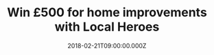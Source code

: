 ---
campaign-uuid: "c-b9838468-3557-4398-b3bb-70361e038bbb"
type: "Preview"
category: "Other"
date: "2018-02-21T09:00:00.000Z"
end-date: "2018-03-14T23:59:00.000Z"
disable-form: false
is_promoted: false
has_entry_page: true
title: "Win £500 for home improvements with Local Heroes"
competition-description: "Planning on making your life BETTER? Put your home improvement\
  \ project in motion by the chance of wining £500 with Local Heroes.\r\n<br/> Don't\
  \ miss out this great opportunity and make your dream house a reality for you and\
  \ your loved ones. Click here to get involved."
hero-header: "Win £500 for home improvements with Local Heroes"
terms-confirmation: "I agree to the competition <a href=\"../etc/localheroes-win-500-pounds-terms-and-conditions.pdf\"\
  \ target=\"_blank\">Terms &amp; Conditions</a> and to create an account with NME\
  \ AAA."
banner-img: "https://assets.expresslyapp.com/asset-b209c887-d7a3-4aba-8c7f-c5c58b2d657c.jpg"
logo-left-href: "https://www.localheroes.com/"
logo-left-image: "localheroes-logo.jpg"
logo-left-title: "British Gas Local Heroes"
bg-image-hero: "https://assets.expresslyapp.com/asset-883d056c-e84c-4fc0-b313-7247e9b6331e.jpg"
bg-image-first: "https://assets.expresslyapp.com/asset-f66a5d9c-eb68-4de7-bf32-6278c0b15d1b.jpg"
bg-image-second: "https://assets.expresslyapp.com/asset-88432b87-de93-478d-acd3-7b47948145de.jpg"
section1-content: "<p>Local Heroes is a separate business unit that has been set up\
  \ by British Gas to redefine the way that trade related jobs are done around the\
  \ home.</p>\r\n<p> A mix of people from world class consumer internet companies\
  \ and experts from within British Gas that understand great online experiences and\
  \ what’s involved in completing professional trade related jobs inside peoples homes.</p>\r\
  \n<p>Do you have a problem? Planning a kitchen renovation? Why not seek for a quality\
  \ contract from Local Heros? They are offering one lucky reader the possibility\
  \ to win £500!.This is your chance to create a\_sophisticated new look and Local\
  \ Heroes can help you with it.</p>"
section2-content: "<p>Don't miss this great occasion! It's very easy: enter your details,\
  \ choose your new home improvement and one of their tradesmen will help you with\
  \ all of your projects. As soon as you submit into the competition, you will receive\
  \ a free call to help you get through everything you need.</p>\r\n\r\n<p>Don't think\
  \ about it anymore and register for a chance to win.</p>"
entry-title: "Win £500 for home improvements with Local Heroes"
entry-content: "<p>Planning on renovation projects?.. Now you have the solution! Win\
  \ £500 for home improvements with Local Heroes.</p> <p> Enter the draw to win localheroes\
  \ by completing the form below before 23.59pm on 14/03/2018.</p>"
entry-extension: "nme/local-heroes-extension.html"
has-winner: false
---